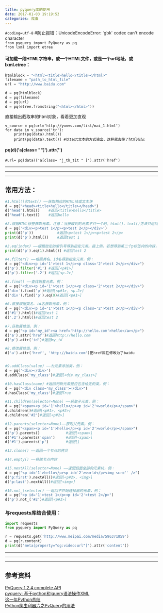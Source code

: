 ```yaml
---
title: pyquery库的使用
date: 2017-01-03 19:19:53
categories: 爬虫
---
```

`#coding=utf-8` #防止报错：UnicodeEncodeError: 'gbk' codec can't encode character  
`from pyquery import PyQuery as pq`  
`from lxml import etree`
<!-- more --> 
#### 可加载一段HTML字符串，或一个HTML文件，或是一个url地址，或lxml.etree：
```python
htmlblock = "<html><title>hello</title></html>"
filename = "path_to_html_file"
url = "http://www.baidu.com"

d = pq(htmlblock)
d = pq(filename)
d = pq(url)
d = pq(etree.fromstring("<html></html>"))
```

直接输出截取串的html对象，看着更加直观  

    v_source = pq(url='http://yunvs.com/list/mai_1.html')
    for data in v_source('tr'):
        print(pq(data).html())
        print(pq(data).text()) #以text文本的方式输出，这样就去掉了html标记

#### pq(d)('a[class= ""]').attr('')  
`Aurl= pq(data)('a[class= "j_th_tit " ]').attr('href')`

---

---

---


## 常用方法：
```python
#1.html()和text() ——获取相应的HTML块或文本块
d = pq("<head><title>hello</title></head>")
d('head').html()    #返回<title>hello</title>
d('head').text()    #返回hello

#2.根据HTML标签获取元素。注意：当获取到的元素不只一个时，html()、text()方法只返回首个元素的相应内容块
d = pq('<div><p>test 1</p><p>test 2</p></div>')
print(d('p'))           #返回<p>test 1</p><p>test 2</p>
print(d('p').html())    #返回test 1

#3.eq(index) ——根据给定的索引号得到指定元素。接上例，若想得到第二个p标签内的内容，则可以：
print(d('p').eq(1).html()) #返回test 2

#4.filter() ——根据类名、id名得到指定元素，例：
d = pq("<div><p id='1'>test 1</p><p class='2'>test 2</p></div>")
d('p').filter('#1') #返回[<p#1>]
d('p').filter('.2') #返回[<p.2>]

#5.find() ——查找嵌套元素，例：
d = pq("<div><p id='1'>test 1</p><p class='2'>test 2</p></div>")
d('div').find('p')#返回[<p#1>, <p.2>]
d('div').find('p').eq(0)#返回[<p#1>]

#6.直接根据类名、id名获取元素，例：
d = pq("<div><p id='1'>test 1</p><p class='2'>test 2</p></div>")
d('#1').html()#返回test 1
d('.2').html()#返回test 2

#7.获取属性值，例：
d = pq("<p id='my_id'><a href='http://hello.com'>hello</a></p>")
d('a').attr('href')#返回http://hello.com
d('p').attr('id')#返回my_id

#8.修改属性值，例：
d('a').attr('href', 'http://baidu.com')把href属性修改为了baidu


#9.addClass(value) ——为元素添加类，例：
d = pq('<div></div>')
d.addClass('my_class')#返回[<div.my_class>]

#10.hasClass(name) #返回判断元素是否包含给定的类，例：
d = pq("<div class='my_class'></div>")
d.hasClass('my_class')#返回True

#11.children(selector=None) ——获取子元素，例：
d = pq("<span><p id='1'>hello</p><p id='2'>world</p></span>")
d.children()#返回[<p#1>, <p#2>]
d.children('#2')#返回[<p#2>]

#12.parents(selector=None)——获取父元素，例：
d = pq("<span><p id='1'>hello</p><p id='2'>world</p></span>")
d('p').parents()            #返回[<span>]
d('#1').parents('span')     #返回[<span>]
d('#1').parents('p')        #返回[]

#13.clone() ——返回一个节点的拷贝

#14.empty() ——移除节点内容

#15.nextAll(selector=None) ——返回后面全部的元素块，例：
d = pq("<p id='1'>hello</p><p id='2'>world</p><img scr='' />")
d('p:first').nextAll()#返回[<p#2>, <img>]
d('p:last').nextAll()#返回[<img>]

#16.not_(selector) ——返回不匹配选择器的元素，例：
d = pq("<p id='1'>test 1</p><p id='2'>test 2</p>")
d('p').not_('#2')#返回[<p#1>]
```





### 与requests库结合使用：
```python
import requests
from pyquery import PyQuery as pq

r = requests.get('http://www.meipai.com/media/596371059')
d = pq(r.content)
print(d('meta[property="og:video:url"]').attr('content'))
```


---

---

---



## 参考资料
[PyQuery 1.2.4 complete API](http://pythonhosted.org//pyquery/api.html)  
[pyquery: 基于python和jquery语法操作XML](http://www.geoinformatics.cn/lab/pyquery/)  
[这一年Python总结](http://www.jianshu.com/p/036e589119d8)  
[Python爬虫利器六之PyQuery的用法](http://cuiqingcai.com/2636.html)
